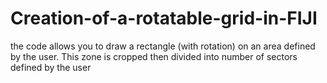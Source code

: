 # Creation-of-a-rotatable-grid-in-FIJI
the code allows you to draw a rectangle (with rotation) on an area defined by the user. This zone is cropped then divided into number of sectors defined by the user
